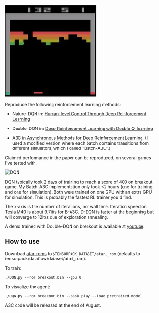 ![breakout](breakout.jpg)

Reproduce the following reinforcement learning methods:

+ Nature-DQN in:
[Human-level Control Through Deep Reinforcement Learning](http://www.nature.com/nature/journal/v518/n7540/full/nature14236.html)

+ Double-DQN in:
[Deep Reinforcement Learning with Double Q-learning](http://arxiv.org/abs/1509.06461)

+ A3C in [Asynchronous Methods for Deep Reinforcement Learning](http://arxiv.org/abs/1602.01783). (I
used a modified version where each batch contains transitions from different simulators, which I called "Batch-A3C".)

Claimed performance in the paper can be reproduced, on several games I've tested with.

![DQN](curve-breakout.png)

DQN typically took 2 days of training to reach a score of 400 on breakout game.
My Batch-A3C implementation only took <2 hours (one for training and one for simulation).
Both were trained on one GPU with an extra GPU for simulation.
This is probably the fastest RL trainer you'd find.

The x-axis is the number of iterations, not wall time.
Iteration speed on Tesla M40 is about 9.7it/s for B-A3C.
D-DQN is faster at the beginning but will converge to 12it/s due of exploration annealing.

A demo trained with Double-DQN on breakout is available at [youtube](https://youtu.be/o21mddZtE5Y).

## How to use

Download [atari roms](https://github.com/openai/atari-py/tree/master/atari_py/atari_roms) to
`$TENSORPACK_DATASET/atari_rom` (defaults to tensorpack/dataflow/dataset/atari_rom).

To train:
```
./DQN.py --rom breakout.bin --gpu 0
```

To visualize the agent:
```
./DQN.py --rom breakout.bin --task play --load pretrained.model
```

A3C code will be released at the end of August.

